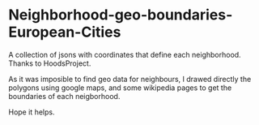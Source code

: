 Neighborhood-geo-boundaries-European-Cities
===========================================

A collection of jsons with coordinates that define each neighborhood. Thanks to HoodsProject.

As it was imposible to find geo data for neighbours, I drawed directly the polygons using google maps, and some wikipedia pages to get the boundaries of each neigborhood.

Hope it helps.
